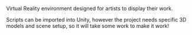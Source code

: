 Virtual Reality environment designed for artists to display their work.

Scripts can be imported into Unity, however the project needs specific 3D models and scene setup, so it will take some work to make it work!

